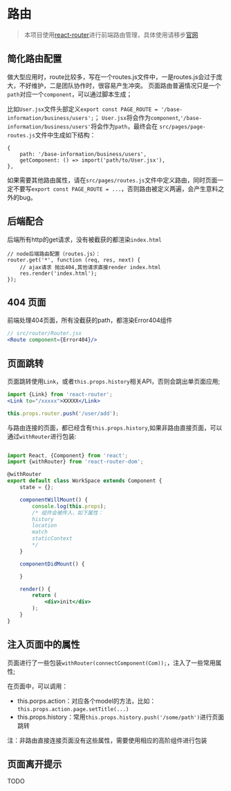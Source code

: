 # 路由
> 本项目使用[react-router](https://reacttraining.com/react-router/)进行前端路由管理，具体使用请移步[官网](https://reacttraining.com/react-router/)

## 简化路由配置
做大型应用时，route比较多，写在一个routes.js文件中，一是routes.js会过于庞大，不好维护，二是团队协作时，很容易产生冲突。
页面路由普遍情况只是一个`path`对应一个`component`，可以通过脚本生成；

比如`User.jsx`文件头部定义`export const PAGE_ROUTE = '/base-information/business/users';`；
`User.jsx`将会作为`component`,`'/base-information/business/users'`将会作为`path`，最终会在 `src/pages/page-routes.js`文件中生成如下结构：
```
{
    path: '/base-information/business/users',
    getComponent: () => import('path/to/User.jsx'),
},
```

如果需要其他路由属性，请在`src/pages/routes.js`文件中定义路由，同时页面一定不要写`export const PAGE_ROUTE = ...`，否则路由被定义两遍，会产生意料之外的bug。

## 后端配合
后端所有http的get请求，没有被截获的都渲染`index.html`
```
// node后端路由配置（routes.js）：
router.get('*', function (req, res, next) {
    // ajax请求 抛出404,其他请求直接render index.html
    res.render('index.html');
});
```

## 404 页面
前端处理404页面，所有没截获的path，都渲染Error404组件
```jsx
// src/router/Router.jsx
<Route component={Error404}/>
```

## 页面跳转
页面跳转使用`Link`，或者`this.props.history`相关API，否则会跳出单页面应用;

```jsx harmony
import {Link} from 'react-router';
<Link to="/xxxxx">XXXXX</Link>

this.props.router.push('/user/add');
```

与路由连接的页面，都已经含有`this.props.history`,如果非路由直接页面，可以通过`withRouter`进行包装:

```jsx harmony

import React, {Component} from 'react';
import {withRouter} from 'react-router-dom';

@withRouter
export default class WorkSpace extends Component {
    state = {};

    componentWillMount() {
        console.log(this.props);
        /* 组件会被传入，如下属性：
        history
        location
        match
        staticContext
        */
    }

    componentDidMount() {

    }

    render() {
        return (
            <div>init</div>
        );
    }
}

```

## 注入页面中的属性
页面进行了一些包装`withRouter(connectComponent(Com));`，注入了一些常用属性;

在页面中，可以调用：

- this.porps.action：对应各个model的方法，比如：`this.props.action.page.setTitle(...)`
- this.props.history：常用`this.props.history.push('/some/path')`进行页面跳转

注：非路由直接连接页面没有这些属性，需要使用相应的高阶组件进行包装

## 页面离开提示

TODO
